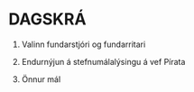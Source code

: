 # DAGSKRÁ

1. Valinn fundarstjóri og fundarritari

2. Endurnýjun á stefnumálalýsingu á vef Pírata

3. Önnur mál
